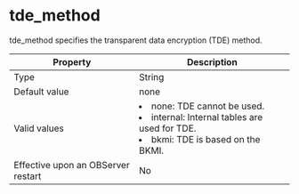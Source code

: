 tde_method
===============================

tde_method specifies the transparent data encryption (TDE) method.


| **Property** | **Description** |
|------------------|------------------------------------------------------------------------------------------------------------------------------------------------------------------------------------------------------|
| Type | String |
| Default value | none |
| Valid values | <li> none: TDE cannot be used.   <li> internal: Internal tables are used for TDE.   <li> bkmi: TDE is based on the BKMI. |
| Effective upon an OBServer restart | No |


